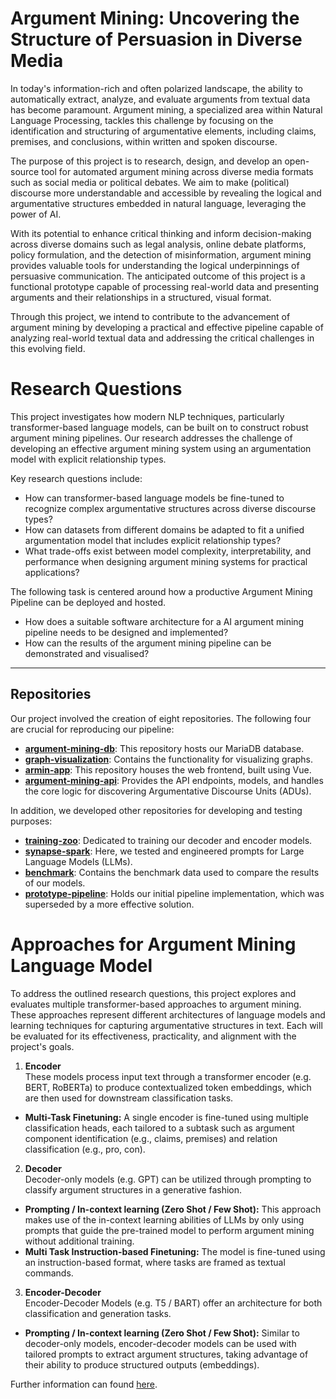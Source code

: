 # Argument Mining: Uncovering the Structure of Persuasion in Diverse Media

In today's information-rich and often polarized landscape, the ability to automatically extract, analyze, and evaluate arguments from textual data has become paramount. Argument mining, a specialized area within Natural Language Processing, tackles this challenge by focusing on the identification and structuring of argumentative elements, including claims, premises, and conclusions, within written and spoken discourse.

The purpose of this project is to research, design, and develop an open-source tool for automated argument mining across diverse media formats such as social media or political debates. We aim to make (political) discourse more understandable and accessible by revealing the logical and argumentative structures embedded in natural language, leveraging the power of AI.

With its potential to enhance critical thinking and inform decision-making across diverse domains such as legal analysis, online debate platforms, policy formulation, and the detection of misinformation, argument mining provides valuable tools for understanding the logical underpinnings of persuasive communication. The anticipated outcome of this project is a functional prototype capable of processing real-world data and presenting arguments and their relationships in a structured, visual format.

Through this project, we intend to contribute to the advancement of argument mining by developing a practical and effective pipeline capable of analyzing real-world textual data and addressing the critical challenges in this evolving field.

# Research Questions
This project investigates how modern NLP techniques, particularly transformer-based language models, can be built on to construct robust argument mining pipelines. Our research addresses the challenge of developing an effective argument mining system using an argumentation model with explicit relationship types. 

Key research questions include: 
- How can transformer-based language models be fine-tuned to recognize complex argumentative structures across diverse discourse types?
- How can datasets from different domains be adapted to fit a unified argumentation model that includes explicit relationship types? 
- What trade-offs exist between model complexity, interpretability, and performance when designing argument mining systems for practical applications? 

The following task is centered around how a productive Argument Mining Pipeline can be deployed and hosted. 
- How does a suitable software architecture for a AI argument mining pipeline needs to be designed and implemented?
- How can the results of the argument mining pipeline can be demonstrated and visualised?
---

## Repositories

Our project involved the creation of eight repositories. The following four are crucial for reproducing our pipeline:

* **[argument-mining-db](https://github.com/Horizontal-Labs/argument-mining-db/wiki)**: This repository hosts our MariaDB database.
* **[graph-visualization](https://github.com/Horizontal-Labs/graph-visualization/wiki)**: Contains the functionality for visualizing graphs.
* **[armin-app](https://github.com/Horizontal-Labs/armin-app/wiki)**: This repository houses the web frontend, built using Vue.
* **[argument-mining-api](https://github.com/Horizontal-Labs/argument-mining-api/wiki)**: Provides the API endpoints, models, and handles the core logic for discovering Argumentative Discourse Units (ADUs).

In addition, we developed other repositories for developing and testing purposes:

* **[training-zoo](https://github.com/Horizontal-Labs/training-zoo/wiki)**: Dedicated to training our decoder and encoder models.
* **[synapse-spark](https://github.com/Horizontal-Labs/synapse-spark/wiki)**: Here, we tested and engineered prompts for Large Language Models (LLMs).
* **[benchmark](https://github.com/Horizontal-Labs/benchmark/wiki)**: Contains the benchmark data used to compare the results of our models.
* **[prototype-pipeline](https://github.com/Horizontal-Labs/prototype-pipeline/wiki)**: Holds our initial pipeline implementation, which was superseded by a more effective solution.


# Approaches for Argument Mining Language Model

To address the outlined research questions, this project explores and evaluates multiple transformer-based approaches to argument mining.
These approaches represent different architectures of language models and learning techniques for capturing argumentative structures in text. Each will be evaluated for its effectiveness, practicality, and alignment with the project's goals. 

1. **Encoder**  
These models process input text through a transformer encoder (e.g. BERT, RoBERTa) to produce contextualized token embeddings, which are then used for downstream classification tasks.  
- **Multi-Task Finetuning:** A single encoder is fine-tuned using multiple classification heads, each tailored to a subtask such as argument component identification (e.g., claims, premises) and relation classification (e.g., pro, con).  
2. **Decoder**  
Decoder-only models (e.g. GPT) can be utilized through prompting to classify argument structures in a generative fashion.  
- **Prompting / In-context learning (Zero Shot / Few Shot):** This approach makes use of the in-context learning abilities of LLMs by only using prompts that guide the pre-trained model to perform argument mining without additional training.  
- **Multi Task Instruction-based Finetuning:** The model is fine-tuned using an instruction-based format, where tasks are framed as textual commands.  
3. **Encoder-Decoder**  
Encoder-Decoder Models (e.g. T5 / BART) offer an architecture for both classification and generation tasks.  
- **Prompting / In-context learning (Zero Shot / Few Shot):** Similar to decoder-only models, encoder-decoder models can be used with tailored prompts to extract argument structures, taking advantage of their ability to produce structured outputs (embeddings).

Further information can found [here](https://github.com/Horizontal-Labs/argument-mining-db/wiki/(Machine-Learning)-Models).


